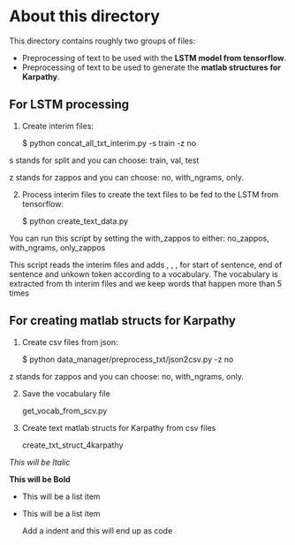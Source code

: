 About this directory
==============

This directory contains roughly two groups of files:
  
  - Preprocessing of text to be used with the **LSTM model from tensorflow**.
  - Preprocessing of text to be used to generate the **matlab structures for Karpathy**.
  

For LSTM processing
--------------

1) Create interim files:

    $ python concat_all_txt_interim.py -s train -z no 

s stands for split and you can choose: train, val, test

z stands for zappos and you can choose: no, with_ngrams, only.

2) Process interim files to create the text files to be fed to the LSTM from tensorflow:

    $ python create_text_data.py

You can run this script by setting the with_zappos to either:  no_zappos, with_ngrams, only_zappos

This script reads the interim files and adds <sos>, <eos>, <unk>, for start of sentence, end of sentence and unkown token according to a vocabulary. The vocabulary is extracted from th interim files and we keep words that happen more than 5 times


For creating matlab structs for Karpathy
--------------

1) Create csv files from json:

    $ python data_manager/preprocess_txt/json2csv.py -z no

z stands for zappos and you can choose: no, with_ngrams, only.

2) Save the vocabulary file
    
    get_vocab_from_scv.py

2) Create text matlab structs for Karpathy from csv files

    create_txt_struct_4karpathy
    
    

*This will be Italic*

**This will be Bold**

- This will be a list item
- This will be a list item

    Add a indent and this will end up as code